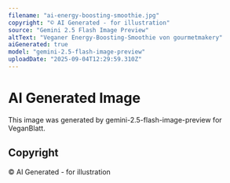 ```yaml
---
filename: "ai-energy-boosting-smoothie.jpg"
copyright: "© AI Generated - for illustration"
source: "Gemini 2.5 Flash Image Preview"
altText: "Veganer Energy-Boosting-Smoothie von gourmetmakery"
aiGenerated: true
model: "gemini-2.5-flash-image-preview"
uploadDate: "2025-09-04T12:29:59.310Z"
---
```


# AI Generated Image

This image was generated by gemini-2.5-flash-image-preview for VeganBlatt.

## Copyright
© AI Generated - for illustration
